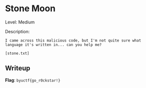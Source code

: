# Stone Moon
Level: Medium

Description:
```
I came across this malicious code, but I'm not quite sure what language it's written in... can you help me?

[stone.txt]
```

## Writeup
**Flag**: `byuctf{go_r0ckstar!}`